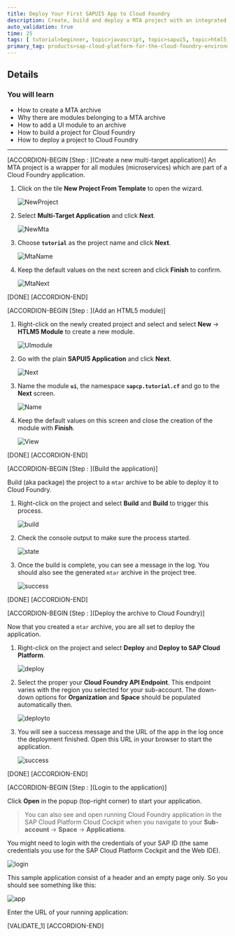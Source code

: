 ```yaml
---
title: Deploy Your First SAPUI5 App to Cloud Foundry
description: Create, build and deploy a MTA project with an integrated SAPUI5 module.
auto_validation: true
time: 25
tags: [ tutorial>beginner, topic>javascript, topic>sapui5, topic>html5, products>sap-cloud-platform, products>sap-web-ide]
primary_tag: products>sap-cloud-platform-for-the-cloud-foundry-environment
---
```


## Details
### You will learn
  - How to create a MTA archive
  - Why there are modules belonging to a MTA archive
  - How to add a UI module to an archive
  - How to build a project for Cloud Foundry
  - How to deploy a project to Cloud Foundry

---

[ACCORDION-BEGIN [Step : ](Create a new multi-target application)]
An MTA project is a wrapper for all modules (microservices) which are part of a Cloud Foundry application.

1. Click on the tile **New Project From Template** to open the wizard.

    ![NewProject](./newproject.png)

2. Select **Multi-Target Application** and click **Next**.

    ![NewMta](./newmta.png)

3. Choose **`tutorial`** as the project name and click **Next**.

    ![MtaName](./newmtaname.png)

4. Keep the default values on the next screen and click **Finish** to confirm.

    ![MtaNext](./newmtanext.png)


[DONE]
[ACCORDION-END]

[ACCORDION-BEGIN [Step : ](Add an HTML5 module)]
1. Right-click on the newly created project and select and select **New** -> **HTLM5 Module** to create a new module.

    ![UImodule](./modulenew.png)

2. Go with the plain **SAPUI5 Application** and click **Next**.

    ![Next](./modulenext.png)

3. Name the module **`ui`**, the namespace **`sapcp.tutorial.cf`** and go to the **Next** screen.

    ![Name](./modulename.png)

4. Keep the default values on this screen and close the creation of the module with **Finish**.

    ![View](./moduleview.png)


[DONE]
[ACCORDION-END]


[ACCORDION-BEGIN [Step : ](Build the application)]

Build (aka package) the project to a `mtar` archive to be able to deploy it to Cloud Foundry.  

1. Right-click on the project and select **Build** and **Build** to trigger this process.

    ![build](./build.png)

2. Check the console output to make sure the process started.

    ![state](./buildstate.png)

3. Once the build is complete, you can see a message in the log. You should also see the generated `mtar` archive in the project tree.

    ![success](./buildsuccess.png)


[DONE]
[ACCORDION-END]

[ACCORDION-BEGIN [Step : ](Deploy the archive to Cloud Foundry)]

Now that you created a `mtar` archive, you are all set to deploy the application.

1. Right-click on the project and select **Deploy** and **Deploy to SAP Cloud Platform**.

    ![deploy](./deploy.png)

2. Select the proper your **Cloud Foundry API Endpoint**. This endpoint varies with the region you selected for your sub-account. The down-down options for **Organization** and **Space** should be populated automatically then.

    ![deployto](./deployto.png)

3. You will see a success message and the URL of the app in the log once the deployment finished. Open this URL in your browser to start the application.

    ![success](./deploysuccess.png)

[DONE]
[ACCORDION-END]

[ACCORDION-BEGIN [Step : ](Login to the application)]

Click **Open** in the popup (top-right corner) to start your application.

> You can also see and open running Cloud Foundry application in the SAP Cloud Platform Cloud Cockpit when you navigate to your **Sub-account** -> **Space** -> **Applications**.


You might need to login with the credentials of your SAP ID (the same credentials you use for the SAP Cloud Platform Cockpit and the Web IDE).

![login](./applogin.png)

This sample application consist of a header and an empty page only. So you should see something like this:

![app](./app.png)


Enter the URL of your running application:

[VALIDATE_1]
[ACCORDION-END]
